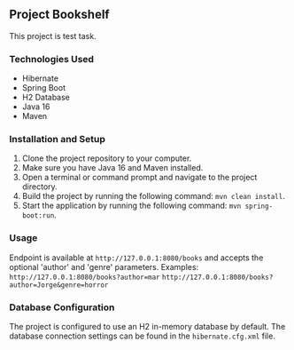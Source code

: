 ## Project Bookshelf

This project is test task.

### Technologies Used

- Hibernate
- Spring Boot
- H2 Database
- Java 16
- Maven

### Installation and Setup

1. Clone the project repository to your computer.
2. Make sure you have Java 16 and Maven installed.
3. Open a terminal or command prompt and navigate to the project directory.
4. Build the project by running the following command: `mvn clean install`.
5. Start the application by running the following command: `mvn spring-boot:run`.

### Usage

Endpoint is available at `http://127.0.0.1:8080/books` and accepts the optional 'author' and 'genre' parameters. Examples:
`http://127.0.0.1:8080/books?author=mar`
`http://127.0.0.1:8080/books?author=Jorge&genre=horror`

### Database Configuration

The project is configured to use an H2 in-memory database by default. The database connection settings can be found in the `hibernate.cfg.xml` file.
